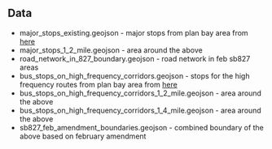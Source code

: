 ## Data

- major_stops_existing.geojson - major stops from plan bay area from [here](http://opendata.mtc.ca.gov/datasets/major-transit-stops-2017)
- major_stops_1_2_mile.geojson - area around the above
- road_network_in_827_boundary.geojson - road network in feb sb827 areas
- bus_stops_on_high_frequency_corridors.geojson - stops for the high frequency routes from plan bay area from [here](https://hub.arcgis.com/datasets/6b9d4597489d451187f49525f1a7b6cf)
- bus_stops_on_high_frequency_corridors_1_2_mile.geojson - area around the above
- bus_stops_on_high_frequency_corridors_1_4_mile.geojson - area around the above
- sb827_feb_amendment_boundaries.geojson - combined boundary of the above based on february amendment